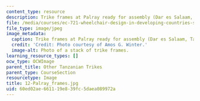 ```yaml
---
content_type: resource
description: Trike frames at Palray ready for assembly (Dar es Salaam, Tanzania).
file: /media/courses/ec-721-wheelchair-design-in-developing-countries-spring-2009/60ed02ae661119e839fc5daea089972a_12-Palray_frames.jpg
file_type: image/jpeg
image_metadata:
  caption: Trike frames at Palray ready for assembly (Dar es Salaam, Tanzania).
  credit: 'Credit: Photo courtesy of Amos G. Winter.'
  image-alt: Photo of a stack of trike frames.
learning_resource_types: []
ocw_type: OCWImage
parent_title: Other Tanzanian Trikes
parent_type: CourseSection
resourcetype: Image
title: 12-Palray_frames.jpg
uid: 60ed02ae-6611-19e8-39fc-5daea089972a
---
```

